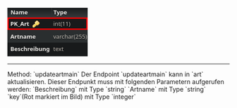 ![Database Image of Table art](../img/updateartmain.png)

<hr>
Method: `updateartmain`
Der Endpoint `updateartmain` kann in `art` aktualisieren.
Dieser Endpunkt muss mit folgenden Parametern aufgerufen werden:
`Beschreibung` mit Type `string`
`Artname` mit Type `string`
`key`(Rot markiert im Bild) mit Type `integer`